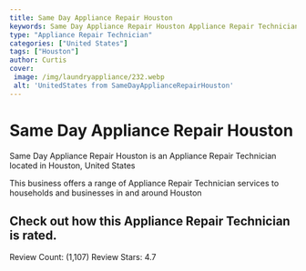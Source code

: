 ```yaml
---
title: Same Day Appliance Repair Houston
keywords: Same Day Appliance Repair Houston Appliance Repair Technician Houston United States 
type: "Appliance Repair Technician"
categories: ["United States"]
tags: ["Houston"]
author: Curtis
cover:
 image: /img/laundryappliance/232.webp
 alt: 'UnitedStates from SameDayApplianceRepairHouston'
---
```


# Same Day Appliance Repair Houston
Same Day Appliance Repair Houston is an Appliance Repair Technician located in Houston, United States

This business offers a range of Appliance Repair Technician services to households and businesses in and around Houston

## Check out how this Appliance Repair Technician is rated.
Review Count: (1,107)
Review Stars: 4.7
